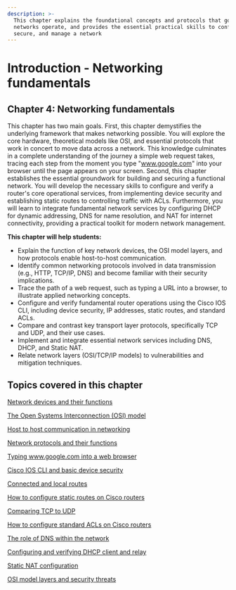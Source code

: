 ```yaml
---
description: >-
  This chapter explains the foundational concepts and protocols that govern how
  networks operate, and provides the essential practical skills to configure,
  secure, and manage a network
---
```


# Introduction - Networking fundamentals

## Chapter 4: Networking fundamentals

This chapter has two main goals. First, this chapter demystifies the underlying framework that makes networking possible. You will explore the core hardware, theoretical models like OSI, and essential protocols that work in concert to move data across a network. This knowledge culminates in a complete understanding of the journey a simple web request takes, tracing each step from the moment you type "www.google.com" into your browser until the page appears on your screen. Second, this chapter establishes the essential groundwork for building and securing a functional network. You will develop the necessary skills to configure and verify a router's core operational services, from implementing device security and establishing static routes to controlling traffic with ACLs. Furthermore, you will learn to integrate fundamental network services by configuring DHCP for dynamic addressing, DNS for name resolution, and NAT for internet connectivity, providing a practical toolkit for modern network management.

**This chapter will help students:**

* Explain the function of key network devices, the OSI model layers, and how protocols enable host-to-host communication.
* Identify common networking protocols involved in data transmission (e.g., HTTP, TCP/IP, DNS) and become familiar with their security implications.
* Trace the path of a web request, such as typing a URL into a browser, to illustrate applied networking concepts.
* Configure and verify fundamental router operations using the Cisco IOS CLI, including device security, IP addresses, static routes, and standard ACLs.
* Compare and contrast key transport layer protocols, specifically TCP and UDP, and their use cases.
* Implement and integrate essential network services including DNS, DHCP, and Static NAT.
* Relate network layers (OSI/TCP/IP models) to vulnerabilities and mitigation techniques.

## Topics covered in this chapter

[Network devices and their functions](../network-devices-and-their-functions/)

[The Open Systems Interconnection (OSI) model](../the-open-systems-interconnection-osi-model/)

[Host to host communication in networking](../host-to-host-communication-in-networking/)

[Network protocols and their functions](../network-protocols-and-their-functions/)

[Typing www.google.com into a web browser](../typing-www.google.com-into-a-web-browser/)

[Cisco IOS CLI and basic device security](../cisco-ios-cli-and-basic-device-security/)

[Connected and local routes](../connected-and-local-routes/)

[How to configure static routes on Cisco routers](../how-to-configure-static-routes-on-cisco-routers/)

[Comparing TCP to UDP](../comparing-tcp-to-udp/)

[How to configure standard ACLs on Cisco routers](../how-to-configure-standard-acls-on-cisco-routers/)

[The role of DNS within the network](../the-role-of-dns-within-the-network/)

[Configuring and verifying DHCP client and relay](../configuring-and-verifying-dhcp-client-and-relay/)

[Static NAT configuration](../static-nat-configuration/)

[OSI model layers and security threats](../osi-model-layers-and-security-threats/)
